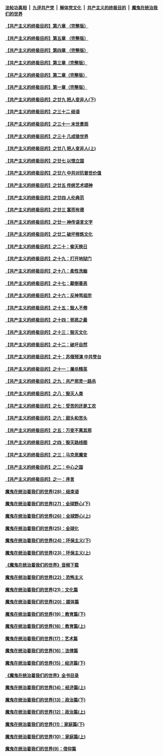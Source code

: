####  [法轮功真相](../../../../basic/blob/master/README.md?t=04141201) &nbsp;|&nbsp; [九评共产党](../../../../9ping.md/blob/master/README.md?t=04141201) &nbsp;|&nbsp; [解体党文化](../../../../jtdwh.md/blob/master/README.md?t=04141201)  &nbsp;|&nbsp; [共产主义的终极目的](../../../../gczydzjmd.md/blob/master/README.md?t=04141201) &nbsp;|&nbsp; [魔鬼在统治我们的世界](../../../../mgztzwmdsj.md/blob/master/README.md?t=04141201) 

#### [【共产主义的终极目的】第六章 （完整版）](../pages/nsc422/n11428913.md?t=04141201) 

#### [【共产主义的终极目的】第五章 （完整版）](../pages/nsc422/n11428912.md?t=04141201) 

#### [【共产主义的终极目的】第四章 （完整版）](../pages/nsc422/n11428907.md?t=04141201) 

#### [【共产主义的终极目的】第三章（完整版）](../pages/nsc422/n11428848.md?t=04141201) 

#### [【共产主义的终极目的】第二章（完整版）](../pages/nsc422/n11428831.md?t=04141201) 

#### [【共产主义的终极目的】第一章（完整版）](../pages/nsc422/n11417651.md?t=04141201) 

#### [【共产主义的终极目的】之廿九 把人变非人(下)](../pages/nsc422/n11344140.md?t=04141201) 

#### [【共产主义的终极目的】之三十二 结语](../pages/nsc422/n11360535.md?t=04141201) 

#### [【共产主义的终极目的】之三十一 末世景观](../pages/nsc422/n11351129.md?t=04141201) 

#### [【共产主义的终极目的】之三十 几成狼世界](../pages/nsc422/n11348280.md?t=04141201) 

#### [【共产主义的终极目的】之廿八 把人变非人(上)](../pages/nsc422/n11340492.md?t=04141201) 

#### [【共产主义的终极目的】之廿七 以恨立国](../pages/nsc422/n11336944.md?t=04141201) 

#### [【共产主义的终极目的】之廿六 中共对抗普世价值](../pages/nsc422/n11324785.md?t=04141201) 

#### [【共产主义的终极目的】之廿五 传统艺术颂神](../pages/nsc422/n11296396.md?t=04141201) 

#### [【共产主义的终极目的】之廿四 人伦典范](../pages/nsc422/n11296397.md?t=04141201) 

#### [【共产主义的终极目的】之廿三 富而有德](../pages/nsc422/n11283598.md?t=04141201) 

#### [【共产主义的终极目的】之廿一 神传语言文字](../pages/nsc422/n11263265.md?t=04141201) 

#### [【共产主义的终极目的】之廿二 破坏修炼文化](../pages/nsc422/n11245728.md?t=04141201) 

#### [【共产主义的终极目的】之二十：偷天换日](../pages/nsc422/n11238846.md?t=04141201) 

#### [【共产主义的终极目的】之十九：打开地狱门](../pages/nsc422/n11206376.md?t=04141201) 

#### [【共产主义的终极目的】之十八：柔性洗脑](../pages/nsc422/n11199994.md?t=04141201) 

#### [【共产主义的终极目的】之十七：颠倒善恶](../pages/nsc422/n11179782.md?t=04141201) 

#### [【共产主义的终极目的】之十六：反神骂祖宗](../pages/nsc422/n11166798.md?t=04141201) 

#### [【共产主义的终极目的】之十五：毁人不倦](../pages/nsc422/n11166792.md?t=04141201) 

#### [【共产主义的终极目的】之十四：邪恶之最](../pages/nsc422/n11150249.md?t=04141201) 

#### [【共产主义的终极目的】之十三：毁灭文化](../pages/nsc422/n11135227.md?t=04141201) 

#### [【共产主义的终极目的】之十二：破坏自然](../pages/nsc422/n11135214.md?t=04141201) 

#### [【共产主义的终极目的】之十：苏俄预演 中共登台](../pages/nsc422/n11118424.md?t=04141201) 

#### [【共产主义的终极目的】之十一：屠杀精英](../pages/nsc422/n11118442.md?t=04141201) 

#### [【共产主义的终极目的】之九：共产邪灵一路杀](../pages/nsc422/n11114139.md?t=04141201) 

#### [【共产主义的终极目的】之八：毁灭人类](../pages/nsc422/n11108503.md?t=04141201) 

#### [【共产主义的终极目的】之七：受苦的还是工农](../pages/nsc422/n11101809.md?t=04141201) 

#### [【共产主义的终极目的】之六：甜头和苦头](../pages/nsc422/n11096971.md?t=04141201) 

#### [【共产主义的终极目的】之五：万变不离其邪](../pages/nsc422/n11091285.md?t=04141201) 

#### [【共产主义的终极目的】之四：毁灭路线图](../pages/nsc422/n11086284.md?t=04141201) 

#### [【共产主义的终极目的】之三：马克思魔变](../pages/nsc422/n11061941.md?t=04141201) 

#### [【共产主义的终极目的】之二：中心之国](../pages/nsc422/n11047728.md?t=04141201) 

#### [【共产主义的终极目的】之一：序言](../pages/nsc422/n11086077.md?t=04141201) 

#### [魔鬼在统治着我们的世界(28)：结束语](../pages/nsc422/n10936246.md?t=04141201) 

#### [魔鬼在统治着我们的世界(27)：全球野心(下)](../pages/nsc422/n10928319.md?t=04141201) 

#### [魔鬼在统治着我们的世界(26)：全球野心(上)](../pages/nsc422/n10900318.md?t=04141201) 

#### [魔鬼在统治着我们的世界(25)：全球化](../pages/nsc422/n10788205.md?t=04141201) 

#### [魔鬼在统治着我们的世界(24)：环保主义(下)](../pages/nsc422/n10695307.md?t=04141201) 

#### [魔鬼在统治着我们的世界(23)：环保主义(上)](../pages/nsc422/n10688613.md?t=04141201) 

#### [《魔鬼在统治着我们的世界》音频下载](../pages/nsc422/n10635553.md?t=04141201) 

#### [魔鬼在统治着我们的世界(22)：恐怖主义](../pages/nsc422/n10614727.md?t=04141201) 

#### [魔鬼在统治着我们的世界(21)：文化篇](../pages/nsc422/n10597706.md?t=04141201) 

#### [魔鬼在统治着我们的世界(20)：媒体篇](../pages/nsc422/n10586579.md?t=04141201) 

#### [魔鬼在统治着我们的世界(19)：教育篇(下)](../pages/nsc422/n10564808.md?t=04141201) 

#### [魔鬼在统治着我们的世界(18)：教育篇(上)](../pages/nsc422/n10526970.md?t=04141201) 

#### [魔鬼在统治着我们的世界(17)：艺术篇](../pages/nsc422/n10499093.md?t=04141201) 

#### [魔鬼在统治着我们的世界(16)：法律篇](../pages/nsc422/n10485969.md?t=04141201) 

#### [魔鬼在统治着我们的世界(15)：经济篇(下)](../pages/nsc422/n10469975.md?t=04141201) 

#### [《魔鬼在统治着我们的世界》全书目录](../pages/nsc422/n10464261.md?t=04141201) 

#### [魔鬼在统治着我们的世界(14)：经济篇(上)](../pages/nsc422/n10457370.md?t=04141201) 

#### [魔鬼在统治着我们的世界(13)：政治篇(下)](../pages/nsc422/n10448270.md?t=04141201) 

#### [魔鬼在统治着我们的世界(12)：政治篇(上)](../pages/nsc422/n10444576.md?t=04141201) 

#### [魔鬼在统治着我们的世界(11)：家庭篇(下)](../pages/nsc422/n10440961.md?t=04141201) 

#### [魔鬼在统治着我们的世界(10)：家庭篇(上)](../pages/nsc422/n10435448.md?t=04141201) 

#### [魔鬼在统治着我们的世界(9)：信仰篇](../pages/nsc422/n10432159.md?t=04141201) 

